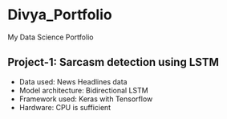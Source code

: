 # Divya_Portfolio
My Data Science Portfolio

## Project-1: Sarcasm detection using LSTM
- Data used: News Headlines data
- Model architecture: Bidirectional LSTM
- Framework used: Keras with Tensorflow
- Hardware: CPU is sufficient
